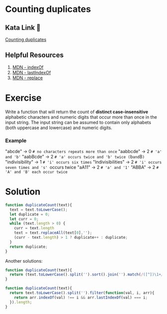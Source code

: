 # Counting duplicates

## Kata Link 🥋

[Counting duplicates](https://www.codewars.com/kata/54bf1c2cd5b56cc47f0007a1/train/javascript)

## Helpful Resources

1. [MDN - indexOf](https://developer.mozilla.org/en-US/docs/Web/JavaScript/Reference/Global_Objects/String/indexof)
2. [MDN - lastIndexOf](https://developer.mozilla.org/en-US/docs/Web/JavaScript/Reference/Global_Objects/String/lastIndexOf)
3. [MDN - replace](https://developer.mozilla.org/en-US/docs/Web/JavaScript/Reference/Global_Objects/String/replace)

# Exercise
Write a function that will return the count of **distinct case-insensitive** alphabetic characters and numeric digits that occur more than once in the input string. The input string can be assumed to contain only alphabets (both uppercase and lowercase) and numeric digits.

### Example
"abcde" -> 0 `# no characters repeats more than once`
"aabbcde" -> 2 `# 'a' and 'b'`
"aabBcde" -> 2 `# 'a' occurs twice and 'b' twice (`b` and `B`)`
"indivisibility" -> 1 `# 'i' occurs six times`
"Indivisibilities" -> 2 `# 'i' occurs seven times and 's' `occurs twice
"aA11" -> 2 `# 'a' and '1'`
"ABBA" -> 2 `# 'A' and 'B' each occur twice`



# Solution
```js
function duplicateCount(text){
  text = text.toLowerCase();
  let duplicate = 0;
  let curr = 0;
  while (text.length > 0) {
    curr = text.length
    text = text.replaceAll(text[0],'');
    (curr - text.length) > 1 ? duplicate++ : duplicate; 
  }
  return duplicate;
}
```
Another solutions:
```js
function duplicateCount(text){
  return (text.toLowerCase().split('').sort().join('').match(/([^])\1+/g) || []).length;
}
```
```js
function duplicateCount(text){
  return text.toLowerCase().split('').filter(function(val, i, arr){
    return arr.indexOf(val) !== i && arr.lastIndexOf(val) === i;
  }).length;
}
```